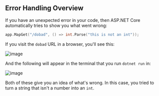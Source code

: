 ## Error Handling Overview

If you have an unexpected error in your code, then ASP.NET Core automatically tries to show you what went wrong:

```c
app.MapGet("/dobad", () => int.Parse("this is not an int"));
```

If you visit the `dobad` URL in a browser, you'll see this:

![image](https://user-images.githubusercontent.com/234688/129421056-51d1b7aa-ed3c-4cc3-8bc8-f3d2b0715f06.png)

And the following will appear in the terminal that you run `dotnet run` in:

![image](https://user-images.githubusercontent.com/234688/129421155-fb148b66-30ee-4156-ad5c-52c84f31ccac.png)

Both of these give you an idea of what's wrong. In this case, you tried to turn a string that isn't a number into an `int`.
